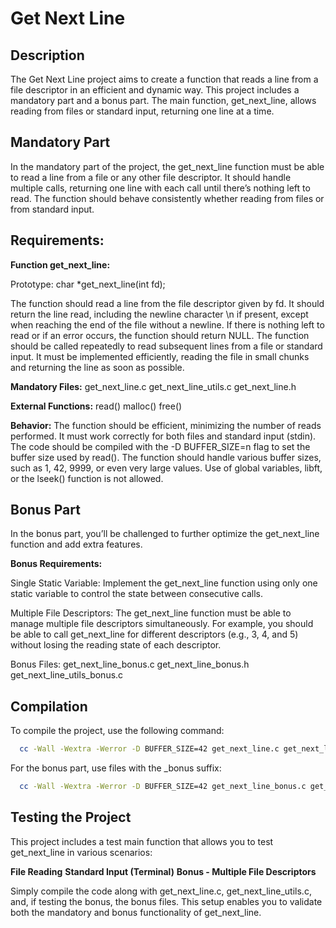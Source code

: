 # **Get Next Line**
## Description
The Get Next Line project aims to create a function that reads a line from a file descriptor in an efficient and dynamic way. 
This project includes a mandatory part and a bonus part. The main function, get_next_line, allows reading from files or standard input, returning one line at a time.

## Mandatory Part
In the mandatory part of the project, the get_next_line function must be able to read a line from a file or any other file descriptor.
It should handle multiple calls, returning one line with each call until there’s nothing left to read. The function should behave consistently whether reading from files or from standard input.

## Requirements:
**Function get_next_line:**

Prototype: char *get_next_line(int fd);

The function should read a line from the file descriptor given by fd.
It should return the line read, including the newline character \n if present, except when reaching the end of the file without a newline.
If there is nothing left to read or if an error occurs, the function should return NULL.
The function should be called repeatedly to read subsequent lines from a file or standard input.
It must be implemented efficiently, reading the file in small chunks and returning the line as soon as possible.

**Mandatory Files:**
get_next_line.c
get_next_line_utils.c
get_next_line.h

**External Functions:**
read()
malloc()
free()

**Behavior:**
The function should be efficient, minimizing the number of reads performed.
It must work correctly for both files and standard input (stdin).
The code should be compiled with the -D BUFFER_SIZE=n flag to set the buffer size used by read().
The function should handle various buffer sizes, such as 1, 42, 9999, or even very large values.
Use of global variables, libft, or the lseek() function is not allowed.

## Bonus Part
In the bonus part, you’ll be challenged to further optimize the get_next_line function and add extra features.

**Bonus Requirements:**

Single Static Variable:
Implement the get_next_line function using only one static variable to control the state between consecutive calls.

Multiple File Descriptors:
The get_next_line function must be able to manage multiple file descriptors simultaneously. For example, you should be able to call get_next_line for different descriptors (e.g., 3, 4, and 5) without losing the reading state of each descriptor.

Bonus Files:
get_next_line_bonus.c
get_next_line_bonus.h
get_next_line_utils_bonus.c

## Compilation
To compile the project, use the following command:

```bash
  cc -Wall -Wextra -Werror -D BUFFER_SIZE=42 get_next_line.c get_next_line_utils.
```
For the bonus part, use files with the _bonus suffix:

```bash
  cc -Wall -Wextra -Werror -D BUFFER_SIZE=42 get_next_line_bonus.c get_next_line_utils_bonus.c
```
## Testing the Project
This project includes a test main function that allows you to test get_next_line in various scenarios:

**File Reading**
**Standard Input (Terminal)**
**Bonus - Multiple File Descriptors**

Simply compile the code along with get_next_line.c, get_next_line_utils.c, and, if testing the bonus, the bonus files.
This setup enables you to validate both the mandatory and bonus functionality of get_next_line.
